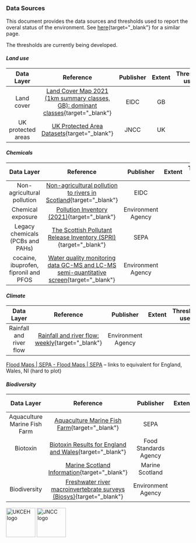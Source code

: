 # <!--#  Chemical Pollution and the Environment Visual Tool: data sources-->

### Data Sources

This document provides the data sources and thresholds used to report the overal status of the environment. See [here](https://esdac.jrc.ec.europa.eu/euso/euso-dashboard-sources){target="_blank"} for a similar page.

The thresholds are currently being developed.

#### *Land use*

<!--#  ** add metadata template to folder? (check LTLS-FE project)**-->

|     Data Layer     |                                                                    Reference                                                                     | Publisher | Extent | Threshold used | Date retrieved |
|:------------------:|:------------------------------------------------------------------------------------------------------------------------------------------------:|:---------:|:------:|:--------------:|:--------------:|
|     Land cover     | [Land Cover Map 2021 (1km summary classes, GB): dominant classes](https://doi.org/10.5285/a3ff9411-3a7a-47e1-9b3e-79f21648237d){target="_blank"} |   EIDC    |   GB   |                |    Jan 2024    |
| UK protected areas |               [UK Protected Area Datasets](https://jncc.gov.uk/our-work/uk-protected-area-datasets-for-download/){target="_blank"}               |   JNCC    |   UK   |                |    Jan 2024    |

#### *Chemicals*

|              Data Layer               |                                                                                                               Reference                                                                                                                |     Publisher      | Extent | Threshold used |
|:-------------------------------------:|:--------------------------------------------------------------------------------------------------------------------------------------------------------------------------------------------------------------------------------------:|:------------------:|:------:|:--------------:|
|      Non-agricultural pollution       |                                                [Non-agricultural pollution to rivers in Scotland](https://catalogue.ceh.ac.uk/id/eb73ca31-7eb9-479c-96be-6063e29c8a7f){target="_blank"}                                                |        EIDC        |        |                |
|           Chemical exposure           |                                                [Pollution Inventory (2021)](https://www.data.gov.uk/dataset/cfd94301-a2f2-48a2-9915-e477ca6d8b7e/pollution-inventory){target="_blank"}                                                 | Environment Agency |        |                |
|   Legacy chemicals (PCBs and PAHs)    |                                                               [The Scottish Pollutant Release Inventory (SPRI)](https://informatics.sepa.org.uk/SPRI/){target="_blank"}                                                                |        SEPA        |        |                |
| cocaine, ibuprofen, fipronil and PFOS | [Water quality monitoring data GC-MS and LC-MS semi-quantitative screen](https://www.data.gov.uk/dataset/0c63b33e-0e34-45bb-a779-16a8c3a4b3f7/water-quality-monitoring-data-gc-ms-and-lc-ms-semi-quantitative-screen){target="_blank"} | Environment Agency |        |                |

#### *Climate*

|       Data Layer        |                                                                                  Reference                                                                                  |     Publisher      | Extent | Threshold used |
|:-----------------------:|:---------------------------------------------------------------------------------------------------------------------------------------------------------------------------:|:------------------:|:------:|:--------------:|
| Rainfall and river flow | [Rainfall and river flow: weekly](https://www.gov.uk/government/publications/weekly-rainfall-and-river-flow-reports-for-england%20-%20use%20river%20flow?){target="_blank"} | Environment Agency |        |                |

[Flood Maps \| SEPA - Flood Maps \| SEPA](https://map.sepa.org.uk/floodmaps) – links to equivalent for England, Wales, NI (hard to plot)

#### *Biodiversity*

|          Data Layer          |                                                                               Reference                                                                                |       Publisher       | Extent | Threshold used |
|:----------------------------:|:----------------------------------------------------------------------------------------------------------------------------------------------------------------------:|:---------------------:|:------:|:--------------:|
| Aquaculture Marine Fish Farm |                                    [Aquaculture Marine Fish Farm](https://informatics.sepa.org.uk/MarineFishFarm/){target="_blank"}                                    |         SEPA          |        |                |
|           Biotoxin           | [Biotoxin Results for England and Wales](https://www.data.gov.uk/dataset/7b232689-92ef-4f89-a490-559c21057f5a/biotoxin-results-for-england-and-wales){target="_blank"} | Food Standards Agency |        |                |
|                              |                                [Marine Scotland Information](https://marine.gov.scot/data/marine-scotland-data-portal){target="_blank"}                                |    Marine Scotland    |        |                |
|         Biodiversity         |          [Freshwater river macroinvertebrate surveys (Biosys)](https://environment.data.gov.uk/dataset/fa98090d-d715-4d34-80f9-bb7621aa7101){target="_blank"}          |  Environment Agency   |        |                |

<img src="https://brandroom.ceh.ac.uk/sites/default/files/images/theme/UKCEH-Logo_Long_Pos_RGB_720x170.png" alt="UKCEH logo" height="80"/>

<img src="https://jncc.gov.uk/images/logo.png" alt="JNCC logo" height="80"/>
